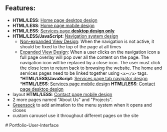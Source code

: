 ## Features:

* **HTML/LESS**: [Home page desktop design](/DesignFiles/Home/home-desktop.png)
* **HTML/LESS**: [Home page mobile design](/DesignFiles/Home/home-mobile.png)
* **HTML/LESS**: [Services page **desktop design only**](/DesignFiles/Services/services-desktop.png)
* **HTML/LESS/JavaScript**: [Navigation system design](DesignFiles/Navigation)
	* [Non-expanded View Design](DesignFiles/Navigation/non-expanded/non-expanded.png): When the navigation is not active, it should be fixed to the top of the page at all times
	* [Expanded View Design](DesignFiles/Navigation/expanded): When a user clicks on the navigation icon a full page overlay will pop over all the content on the page. The navigation icon will be replaced by a close icon. The user must click the close icon to return back to browsing the website. The home and services pages need to be linked together using `<a></a>` tags. 
***HTML/LESS/JavaScript**: [Services page tab navigator design](/DesignFiles/Services/tabs)
***HTML/LESS**: [Services page mobile design](/DesignFiles/Services/services-mobile.png)
**HTML/LESS**: [Contact page desktop design](/DesignFiles/Contact/contact-desktop.png)
* layout **HTML/LESS**: [Contact page mobile design](/DesignFiles/Contact/contact-mobile.png)
* 2 more pages named "About Us" and "Projects".  
* [Greensock](https://greensock.com/gsap) to add animation to the menu system when it opens and closes
* custom carousel  use it throughout different pages on the site

#   P o r t f o l i o - U s e r - I n t e r f a c e  
 